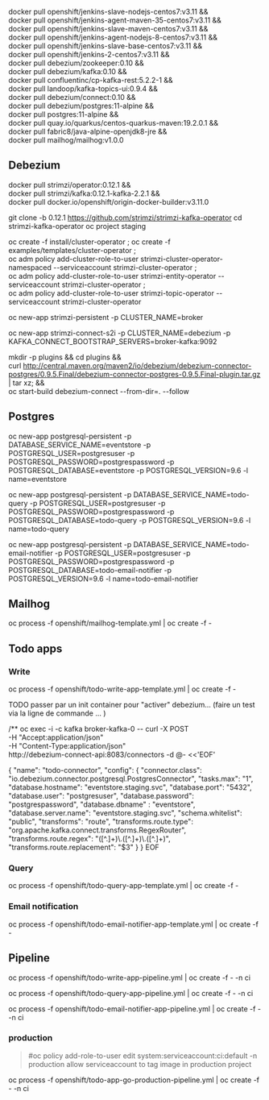 docker pull openshift/jenkins-slave-nodejs-centos7:v3.11 && \
    docker pull openshift/jenkins-agent-maven-35-centos7:v3.11 && \
    docker pull openshift/jenkins-slave-maven-centos7:v3.11 && \
    docker pull openshift/jenkins-agent-nodejs-8-centos7:v3.11 && \
    docker pull openshift/jenkins-slave-base-centos7:v3.11 && \
    docker pull openshift/jenkins-2-centos7:v3.11 && \
    docker pull debezium/zookeeper:0.10 && \
    docker pull debezium/kafka:0.10 && \
    docker pull confluentinc/cp-kafka-rest:5.2.2-1 && \
    docker pull landoop/kafka-topics-ui:0.9.4 && \
    docker pull debezium/connect:0.10 && \
    docker pull debezium/postgres:11-alpine && \
    docker pull postgres:11-alpine && \
    docker pull quay.io/quarkus/centos-quarkus-maven:19.2.0.1 && \
    docker pull fabric8/java-alpine-openjdk8-jre && \
    docker pull mailhog/mailhog:v1.0.0

## Debezium

docker pull strimzi/operator:0.12.1 && \
    docker pull strimzi/kafka:0.12.1-kafka-2.2.1 && \
    docker pull docker.io/openshift/origin-docker-builder:v3.11.0
    

git clone -b 0.12.1 https://github.com/strimzi/strimzi-kafka-operator
cd strimzi-kafka-operator
oc project staging

oc create -f install/cluster-operator ; oc create -f examples/templates/cluster-operator ; \
    oc adm policy add-cluster-role-to-user strimzi-cluster-operator-namespaced --serviceaccount strimzi-cluster-operator ; \
    oc adm policy add-cluster-role-to-user strimzi-entity-operator --serviceaccount strimzi-cluster-operator ; \
    oc adm policy add-cluster-role-to-user strimzi-topic-operator --serviceaccount strimzi-cluster-operator

oc new-app strimzi-persistent -p CLUSTER_NAME=broker

oc new-app strimzi-connect-s2i -p CLUSTER_NAME=debezium -p KAFKA_CONNECT_BOOTSTRAP_SERVERS=broker-kafka:9092

mkdir -p plugins && cd plugins && \
curl http://central.maven.org/maven2/io/debezium/debezium-connector-postgres/0.9.5.Final/debezium-connector-postgres-0.9.5.Final-plugin.tar.gz | tar xz; && \
oc start-build debezium-connect --from-dir=. --follow

## Postgres

oc new-app postgresql-persistent -p DATABASE_SERVICE_NAME=eventstore -p POSTGRESQL_USER=postgresuser -p POSTGRESQL_PASSWORD=postgrespassword -p POSTGRESQL_DATABASE=eventstore -p POSTGRESQL_VERSION=9.6 -l name=eventstore

oc new-app postgresql-persistent -p DATABASE_SERVICE_NAME=todo-query -p POSTGRESQL_USER=postgresuser -p POSTGRESQL_PASSWORD=postgrespassword -p POSTGRESQL_DATABASE=todo-query -p POSTGRESQL_VERSION=9.6 -l name=todo-query

oc new-app postgresql-persistent -p DATABASE_SERVICE_NAME=todo-email-notifier -p POSTGRESQL_USER=postgresuser -p POSTGRESQL_PASSWORD=postgrespassword -p POSTGRESQL_DATABASE=todo-email-notifier -p POSTGRESQL_VERSION=9.6 -l name=todo-email-notifier

## Mailhog

oc process -f openshift/mailhog-template.yml | oc create -f -

## Todo apps

### Write

oc process -f openshift/todo-write-app-template.yml | oc create -f -

TODO passer par un init container pour "activer" debezium... (faire un test via la ligne de commande ... )

/**
oc exec -i -c kafka broker-kafka-0 -- curl -X POST \
    -H "Accept:application/json" \
    -H "Content-Type:application/json" \
    http://debezium-connect-api:8083/connectors -d @- <<'EOF'

{
    "name": "todo-connector",
    "config": {
        "connector.class": "io.debezium.connector.postgresql.PostgresConnector",
        "tasks.max": "1",
        "database.hostname": "eventstore.staging.svc",
        "database.port": "5432",
        "database.user": "postgresuser",
        "database.password": "postgrespassword",
        "database.dbname" : "eventstore",
        "database.server.name": "eventstore.staging.svc",
        "schema.whitelist": "public",
        "transforms": "route",
        "transforms.route.type": "org.apache.kafka.connect.transforms.RegexRouter",
        "transforms.route.regex": "([^.]+)\\.([^.]+)\\.([^.]+)",
        "transforms.route.replacement": "$3"
    }
}
EOF

### Query

oc process -f openshift/todo-query-app-template.yml | oc create -f -

### Email notification

oc process -f openshift/todo-email-notifier-app-template.yml | oc create -f -

## Pipeline

oc process -f openshift/todo-write-app-pipeline.yml | oc create -f - -n ci

oc process -f openshift/todo-query-app-pipeline.yml | oc create -f - -n ci

oc process -f openshift/todo-email-notifier-app-pipeline.yml | oc create -f - -n ci

### production

> #oc policy add-role-to-user edit system:serviceaccount:ci:default -n production
> allow serviceaccount to tag image in production project

oc process -f openshift/todo-app-go-production-pipeline.yml | oc create -f - -n ci
